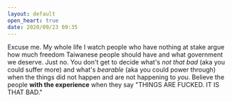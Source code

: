 ```yaml
---
layout: default
open_heart: true
date: 2020/09/23 09:35
---
```


Excuse me. My whole life I watch people who have nothing at stake argue how much freedom Taiwanese people should have and what government we deserve. Just no. You don't get to decide what's *not that bad* (aka you could suffer more) and what's *bearable* (aka you could power through) when the things did not happen and are not happening to *you*. Believe the people **with the experience** when they say "THINGS ARE FUCKED. IT IS THAT BAD."
